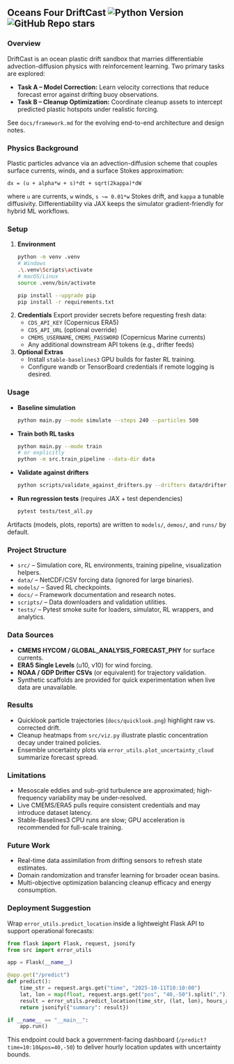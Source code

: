 ## Oceans Four DriftCast ![Python Version](https://img.shields.io/badge/Python-3.11+-blue.svg) ![GitHub Repo stars](https://img.shields.io/github/stars/Prana/oceans-four-driftcast?style=social)

### Overview

DriftCast is an ocean plastic drift sandbox that marries differentiable advection-diffusion physics with reinforcement learning. Two primary tasks are explored:

- **Task A – Model Correction:** Learn velocity corrections that reduce forecast error against drifting buoy observations.
- **Task B – Cleanup Optimization:** Coordinate cleanup assets to intercept predicted plastic hotspots under realistic forcing.

See `docs/framework.md` for the evolving end-to-end architecture and design notes.

### Physics Background

Plastic particles advance via an advection-diffusion scheme that couples surface currents, winds, and a surface Stokes approximation:

```
dx = (u + alpha*w + s)*dt + sqrt(2kappa)*dW
```

where `u` are currents, `w` winds, `s ~= 0.01*w` Stokes drift, and `kappa` a tunable diffusivity. Differentiability via JAX keeps the simulator gradient-friendly for hybrid ML workflows.

### Setup

1. **Environment**
   ```bash
   python -m venv .venv
   # Windows
   .\.venv\Scripts\activate
   # macOS/Linux
   source .venv/bin/activate

   pip install --upgrade pip
   pip install -r requirements.txt
   ```
2. **Credentials**
   Export provider secrets before requesting fresh data:
   - `CDS_API_KEY` (Copernicus ERA5)
   - `CDS_API_URL` (optional override)
   - `CMEMS_USERNAME`, `CMEMS_PASSWORD` (Copernicus Marine currents)
   - Any additional downstream API tokens (e.g., drifter feeds)
3. **Optional Extras**
   - Install `stable-baselines3` GPU builds for faster RL training.
   - Configure wandb or TensorBoard credentials if remote logging is desired.

### Usage

- **Baseline simulation**
  ```bash
  python main.py --mode simulate --steps 240 --particles 500
  ```
- **Train both RL tasks**
  ```bash
  python main.py --mode train
  # or explicitly
  python -m src.train_pipeline --data-dir data
  ```
- **Validate against drifters**
  ```bash
  python scripts/validate_against_drifters.py --drifters data/drifters.csv
  ```
- **Run regression tests** (requires JAX + test dependencies)
  ```bash
  pytest tests/test_all.py
  ```

Artifacts (models, plots, reports) are written to `models/`, `demos/`, and `runs/` by default.

### Project Structure

- `src/` – Simulation core, RL environments, training pipeline, visualization helpers.
- `data/` – NetCDF/CSV forcing data (ignored for large binaries).
- `models/` – Saved RL checkpoints.
- `docs/` – Framework documentation and research notes.
- `scripts/` – Data downloaders and validation utilities.
- `tests/` – Pytest smoke suite for loaders, simulator, RL wrappers, and analytics.

### Data Sources

- **CMEMS HYCOM / GLOBAL_ANALYSIS_FORECAST_PHY** for surface currents.
- **ERA5 Single Levels** (u10, v10) for wind forcing.
- **NOAA / GDP Drifter CSVs** (or equivalent) for trajectory validation.
- Synthetic scaffolds are provided for quick experimentation when live data are unavailable.

### Results

- Quicklook particle trajectories (`docs/quicklook.png`) highlight raw vs. corrected drift.
- Cleanup heatmaps from `src/viz.py` illustrate plastic concentration decay under trained policies.
- Ensemble uncertainty plots via `error_utils.plot_uncertainty_cloud` summarize forecast spread.

### Limitations

- Mesoscale eddies and sub-grid turbulence are approximated; high-frequency variability may be under-resolved.
- Live CMEMS/ERA5 pulls require consistent credentials and may introduce dataset latency.
- Stable-Baselines3 CPU runs are slow; GPU acceleration is recommended for full-scale training.

### Future Work

- Real-time data assimilation from drifting sensors to refresh state estimates.
- Domain randomization and transfer learning for broader ocean basins.
- Multi-objective optimization balancing cleanup efficacy and energy consumption.

### Deployment Suggestion

Wrap `error_utils.predict_location` inside a lightweight Flask API to support operational forecasts:

```python
from flask import Flask, request, jsonify
from src import error_utils

app = Flask(__name__)

@app.get("/predict")
def predict():
    time_str = request.args.get("time", "2025-10-11T10:10:00")
    lat, lon = map(float, request.args.get("pos", "40,-50").split(","))
    result = error_utils.predict_location(time_str, (lat, lon), hours_ahead=24)
    return jsonify({"summary": result})

if __name__ == "__main__":
    app.run()
```

This endpoint could back a government-facing dashboard (`/predict?time=10:10&pos=40,-50`) to deliver hourly location updates with uncertainty bounds.
